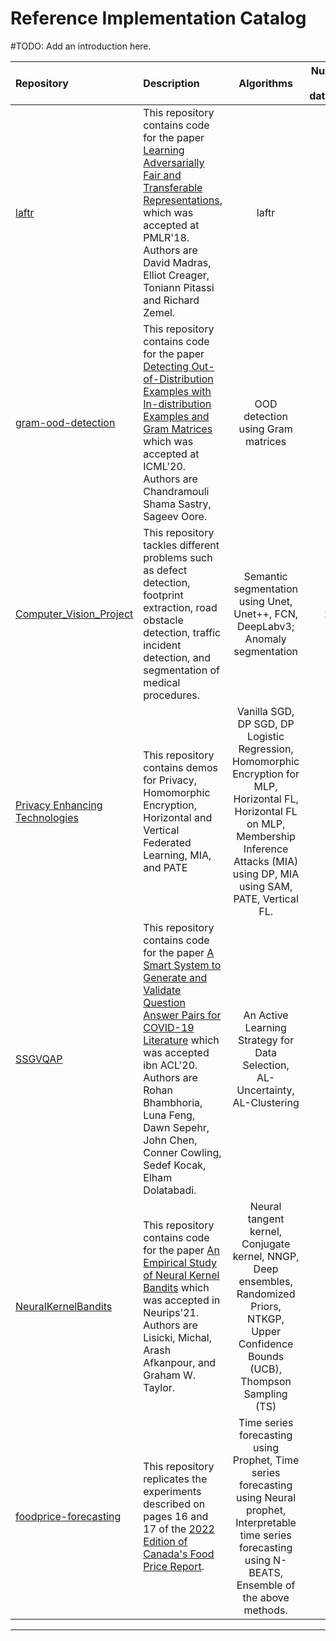# Reference Implementation Catalog

#TODO: Add an introduction here.

| Repository | Description | Algorithms  | Number of<br>datasets | Datasets  |
| :--------- | :---------- | :---------: | :--------------------:| :-------: |
| [laftr](https://github.com/VectorInstitute/gram-ood-detection) | This repository contains code for the paper [Learning Adversarially Fair and Transferable Representations](https://arxiv.org/abs/1802.06309), which was accepted at PMLR'18. <br> Authors are David Madras, Elliot Creager, Toniann Pitassi and Richard Zemel. | laftr | 1 | tabular |
| [gram-ood-detection](https://github.com/VectorInstitute/gram-ood-detection) | This repository contains code for the paper [Detecting Out-of-Distribution Examples with In-distribution Examples and Gram Matrices](http://proceedings.mlr.press/v119/sastry20a.html) which was accepted at ICML'20. <br> Authors are Chandramouli Shama Sastry, Sageev Oore. | OOD detection using Gram matrices | 7 | images |
| [Computer_Vision_Project](https://github.com/VectorInstitute/Computer_Vision_Project) | This repository tackles different problems such as defect detection, footprint extraction, road obstacle detection, traffic incident detection, and segmentation of medical procedures. | Semantic segmentation using Unet, Unet++, FCN, DeepLabv3; Anomaly segmentation | 11 | images, videos |
| [Privacy Enhancing Technologies](https://github.com/VectorInstitute/Computer_Vision_Project) | This repository contains demos for Privacy, Homomorphic Encryption, Horizontal and Vertical Federated Learning, MIA, and PATE | Vanilla SGD, DP SGD, DP Logistic Regression, Homomorphic Encryption for MLP, Horizontal FL, Horizontal FL on MLP, Membership Inference Attacks (MIA) using DP, MIA using SAM, PATE, Vertical FL. | 9 | tabular, images |
| [SSGVQAP](https://github.com/VectorInstitute/SSGVQAP) | This repository contains code for the paper [A Smart System to Generate and Validate Question Answer Pairs for COVID-19 Literature](https://aclanthology.org/2020.sdp-1.4/) which was accepted ibn ACL'20. Authors are Rohan Bhambhoria, Luna Feng, Dawn Sepehr, John Chen, Conner Cowling, Sedef Kocak, Elham Dolatabadi. | An Active Learning Strategy for Data Selection, AL-Uncertainty, AL-Clustering | 1 | tabular |
| [NeuralKernelBandits](https://github.com/VectorInstitute/NeuralKernelBandits) | This repository contains code for the paper [An Empirical Study of Neural Kernel Bandits](https://arxiv.org/abs/2111.03543) which was accepted in Neurips'21. Authors are Lisicki, Michal, Arash Afkanpour, and Graham W. Taylor. | Neural tangent kernel, Conjugate kernel, NNGP, Deep ensembles, Randomized Priors, NTKGP, Upper Confidence Bounds (UCB), Thompson Sampling (TS) | 7 | tabular |
| [foodprice-forecasting](https://github.com/VectorInstitute/foodprice-forecasting) | This repository replicates the experiments described on pages 16 and 17 of the [2022 Edition of Canada's Food Price Report](https://www.dal.ca/sites/agri-food/research/canada-s-food-price-report-2022.html). | Time series forecasting using Prophet,  Time series forecasting using Neural prophet, Interpretable time series forecasting using N-BEATS, Ensemble of the above methods. | 3 | tabular |
--------